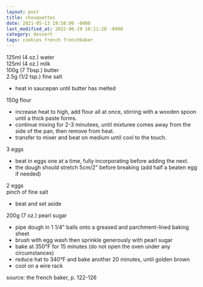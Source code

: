 ```yaml
---
layout: post
title: chouquettes
date: 2021-05-13 19:58:00 -0400
last_modified_at: 2022-06-19 10:11:20 -0400
category: dessert
tags: cookies french frenchbaker
---
```


125ml (4 oz.) water  
125ml (4 oz.) milk  
100g (7 Tbsp.) butter  
2.5g (1/2 tsp.) fine salt  
* heat in saucepan until butter has melted

150g flour  
* increase heat to high, add flour all at once, stirring with a wooden spoon until
  a thick paste forms.
* continue mixing for 2-3 minutees, until mixturee comes away from the side of the
  pan, then remove from heat.
* transfer to mixer and beat on medium until cool to the touch.

3 eggs  
* beat in eggs one at a time, fully incorporating before adding the next.
* the dough should stretch 5cm/2" before breaking (add half a beaten egg if needed)

2 eggs  
pinch of fine salt  
* beat and set aside

200g (7 oz.) pearl sugar  
* pipe dough in 1 1/4" balls onto a greased and parchment-lined baking sheet
* brush with egg wash then sprinkle generously with pearl sugar
* bake at 350°F for 15 minutes (do not open the oven under any circumstances)
* reduce hat to 340°F and bake another 20 minutes, until golden brown
* cool on a wire rack

source: the french baker, p. 122-126 
